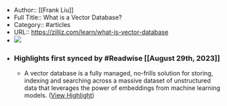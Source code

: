 - Author:: [[Frank Liu]]
- Full Title:: What is a Vector Database?
- Category:: #articles
- URL:: https://zilliz.com/learn/what-is-vector-database
- ![](https://readwise-assets.s3.amazonaws.com/media/uploaded_book_covers/profile_343371/20230506_110634_1579ca0d84.png)
- ### Highlights first synced by #Readwise [[August 29th, 2023]]
    - A vector database is a fully managed, no-frills solution for storing, indexing and searching across a massive dataset of unstructured data that leverages the power of embeddings from machine learning models. ([View Highlight](https://read.readwise.io/read/01h902b0mrmc3791zh4rnf6kdf))
